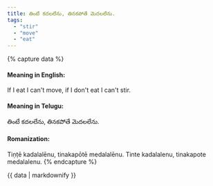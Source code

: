 ```yaml
---
title: తింటే కదలలేను, తినకపోతే మెదలలేను.
tags:
  - "stir"
  - "move"
  - "eat"
---
```


{% capture data %}
#### Meaning in English:
If I eat I can't move, if I don't eat I can't stir.

#### Meaning in Telugu:
తింటే కదలలేను, తినకపోతే మెదలలేను.

#### Romanization:
Tiṇṭē kadalalēnu, tinakapōtē medalalēnu.
Tinte kadalalenu, tinakapote medalalenu.
{% endcapture %}

{{ data | markdownify }}

